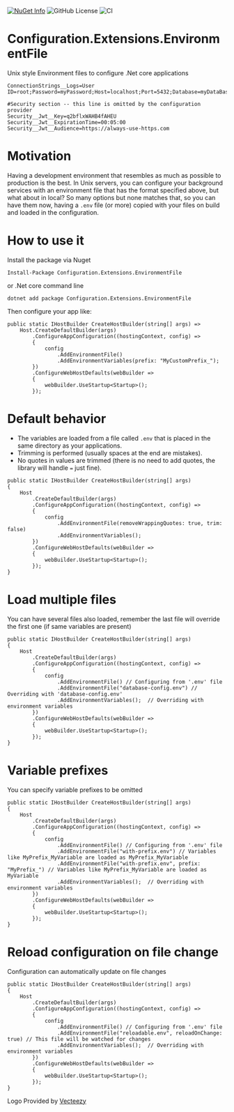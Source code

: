 
[![NuGet Info](https://img.shields.io/nuget/dt/Configuration.Extensions.EnvironmentFile)](https://www.nuget.org/packages/Configuration.Extensions.EnvironmentFile/)
![GitHub License](https://img.shields.io/github/license/dariogriffo/Configuration.Extensions.EnvironmentFile)
![CI](https://github.com/dariogriffo/Configuration.Extensions.EnvironmentFile/workflows/CI/badge.svg)


# Configuration.Extensions.EnvironmentFile

Unix style Environment files to configure .Net core applications

```
ConnectionStrings__Logs=User ID=root;Password=myPassword;Host=localhost;Port=5432;Database=myDataBase;

#Security section -- this line is omitted by the configuration provider
Security__Jwt__Key=q2bflxWAHB4fAHEU
Security__Jwt__ExpirationTime=00:05:00
Security__Jwt__Audience=https://always-use-https.com
```

# Motivation

Having a development environment that resembles as much as possible to production is the best.
In Unix servers, you can configure your background services with an environment file that has the format specified above, but what about in local?
So many options but none matches that, so you can have them now, having a `.env` file (or more) copied with your files on build and loaded in the configuration.

# How to use it

Install the package via Nuget

```
Install-Package Configuration.Extensions.EnvironmentFile
```

or .Net core command line


```
dotnet add package Configuration.Extensions.EnvironmentFile
```

Then configure your app like:


```
public static IHostBuilder CreateHostBuilder(string[] args) =>
    Host.CreateDefaultBuilder(args)
        .ConfigureAppConfiguration((hostingContext, config) =>
        {
            config
                .AddEnvironmentFile()
                .AddEnvironmentVariables(prefix: "MyCustomPrefix_");
        })
        .ConfigureWebHostDefaults(webBuilder =>
        {
            webBuilder.UseStartup<Startup>();
        });
```

# Default behavior
- The variables are loaded from a file called `.env` that is placed in the same directory as your applications.
- Trimming is performed (usually spaces at the end are mistakes).
- No quotes in values are trimmed (there is no need to add quotes, the library will handle `=` just fine).

```
public static IHostBuilder CreateHostBuilder(string[] args)
{
    Host
        .CreateDefaultBuilder(args)
        .ConfigureAppConfiguration((hostingContext, config) =>
        {
            config
                .AddEnvironmentFile(removeWrappingQuotes: true, trim: false)
                .AddEnvironmentVariables();
        })
        .ConfigureWebHostDefaults(webBuilder =>
    	{
            webBuilder.UseStartup<Startup>();
        });
}
```


# Load multiple files

You can have several files also loaded, remember the last file will override the first one (if same variables are present)

```
public static IHostBuilder CreateHostBuilder(string[] args)
{
    Host
        .CreateDefaultBuilder(args)
        .ConfigureAppConfiguration((hostingContext, config) =>
        {
            config
                .AddEnvironmentFile() // Configuring from '.env' file
                .AddEnvironmentFile("database-config.env") // Overriding with 'database-config.env'
                .AddEnvironmentVariables();  // Overriding with environment variables
        })
        .ConfigureWebHostDefaults(webBuilder =>
    	{
            webBuilder.UseStartup<Startup>();
        });
}
```


# Variable prefixes

You can specify variable prefixes to be omitted

```
public static IHostBuilder CreateHostBuilder(string[] args)
{
    Host
        .CreateDefaultBuilder(args)
        .ConfigureAppConfiguration((hostingContext, config) =>
        {
            config
                .AddEnvironmentFile() // Configuring from '.env' file
                .AddEnvironmentFile("with-prefix.env") // Variables like MyPrefix_MyVariable are loaded as MyPrefix_MyVariable
                .AddEnvironmentFile("with-prefix.env", prefix: "MyPrefix_") // Variables like MyPrefix_MyVariable are loaded as MyVariable
                .AddEnvironmentVariables();  // Overriding with environment variables
        })
        .ConfigureWebHostDefaults(webBuilder =>
    	{
            webBuilder.UseStartup<Startup>();
        });
}
```


# Reload configuration on file change

Configuration can automatically update on file changes

```
public static IHostBuilder CreateHostBuilder(string[] args)
{
    Host
        .CreateDefaultBuilder(args)
        .ConfigureAppConfiguration((hostingContext, config) =>
        {
            config
                .AddEnvironmentFile() // Configuring from '.env' file
                .AddEnvironmentFile("reloadable.env", reloadOnChange: true) // This file will be watched for changes
                .AddEnvironmentVariables();  // Overriding with environment variables
        })
        .ConfigureWebHostDefaults(webBuilder =>
    	{
            webBuilder.UseStartup<Startup>();
        });
}
```

Logo Provided by [Vecteezy](https://vecteezy.com)
